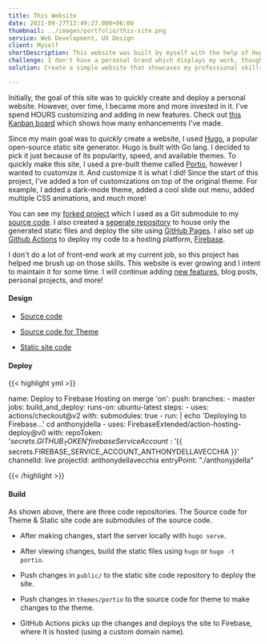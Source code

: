 ```yaml
---
title: This Website
date: 2021-09-27T12:49:27.000+06:00
thumbnail: ../images/portfolio/this-site.png
service: Web Development, UX Design
client: Myself
shortDescription: This website was built by myself with the help of Hugo, Portio theme, Firebase, and GitHub Pages.
challenge: I don't have a personal brand which displays my work, thoughts, skills, and experience.
solution: Create a simple website that showcases my professional skills.

---
```


Initially, the goal of this site was to quickly create and deploy a personal website. However, over time, I became more and more invested in it. I've spend HOURS customizing and adding in new features. Check out [this Kanban board](https://github.com/users/anthonyjdella/projects/6) which shows how many enhancements I've made.

Since my main goal was to *quickly* create a website, I used [Hugo](https://gohugo.io/), a popular open-source static site generator. Hugo is built with Go lang. I decided to pick it just because of its popularity, speed, and available themes. To quickly make this site, I used a pre-built theme called [Portio](https://github.com/StaticMania/portio-hugo), however I wanted to customize it. And customize it is what I did! Since the start of this project, I've added a ton of customizations on top of the original theme. For example, I added a dark-mode theme, added a cool slide out menu, added multiple CSS animations, and much more! 

You can see my [forked project](https://github.com/anthonyjdella/portio-hugo) which I used as a Git submodule to my [source code](https://github.com/anthonyjdella/personal-website). I also created a [seperate repository](https://github.com/anthonyjdella/anthonyjdella.github.io) to house only the generated static files and deploy the site using [GitHub Pages](https://pages.github.com/). I also set up [Github Actions](https://github.com/features/actions) to deploy my code to a hosting platform, [Firebase](https://firebase.google.com/).

I don't do a lot of front-end work at my current job, so this project has helped me brush up on those skills. This website is ever growing and I intent to maintain it for some time. I will continue adding [new features](https://github.com/users/anthonyjdella/projects/6), blog posts, personal projects, and more! 

#### Design

* [Source code](https://github.com/anthonyjdella/personal-website)

* [Source code for Theme](https://github.com/anthonyjdella/portio-hugo)

* [Static site code](https://github.com/anthonyjdella/anthonyjdella.github.io)

#### Deploy

{{< highlight yml >}}

name: Deploy to Firebase Hosting on merge
'on':
  push:
    branches:
      - master
jobs:
  build_and_deploy:
    runs-on: ubuntu-latest
    steps:
      - uses: actions/checkout@v2
        with:
          submodules: true
      - run: |
          echo 'Deploying to Firebase...'
          cd anthonyjdella
      - uses: FirebaseExtended/action-hosting-deploy@v0
        with:
          repoToken: '${{ secrets.GITHUB_TOKEN }}'
          firebaseServiceAccount: '${{ secrets.FIREBASE_SERVICE_ACCOUNT_ANTHONYDELLAVECCHIA }}'
          channelId: live
          projectId: anthonydellavecchia
          entryPoint: "./anthonyjdella"

{{< /highlight >}}

#### Build

As shown above, there are three code repositories. The Source code for Theme & Static site code are submodules of the source code.

* After making changes, start the server locally with `hugo serve`.

* After viewing changes, build the static files using `hugo` or `hugo -t portio`.

* Push changes in `public/` to the static site code repository to deploy the site.

* Push changes in `themes/portio` to the source code for theme to make changes to the theme.

* GitHub Actions picks up the changes and deploys the site to Firebase, where it is hosted (using a custom domain name).
